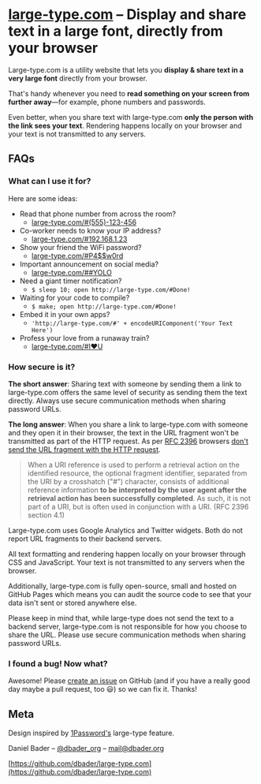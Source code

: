 # [large-type.com](http://large-type.com) – Display and share text in a large font, directly from your browser

Large-type.com is a utility website that lets you **display & share text in a very large font** directly from your browser.

That's handy whenever you need to **read something on your screen from further away**—for example, phone numbers and passwords.

Even better, when you share text with large-type.com **only the person with the link sees your text**. Rendering happens locally on your browser and your text is not transmitted to any servers.


## FAQs

### What can I use it for?
Here are some ideas:

* Read that phone number from across the room?
    * [large-type.com/#(555)-123-456](http://large-type.com/#(555)-123-456)
* Co-worker needs to know your IP address?
    * [large-type.com/#192.168.1.23](http://large-type.com/#192.168.1.23)
* Show your friend the WiFi password?
    * [large-type.com/#P4$$w0rd](http://large-type.com/#P4%24%24w0rd)
* Important announcement on social media?
    * [large-type.com/##YOLO](http://large-type.com/#%23YOLO)
* Need a giant timer notification?
    * `$ sleep 10; open http://large-type.com/#Done!`
* Waiting for your code to compile?
    * `$ make; open http://large-type.com/#Done!`
* Embed it in your own apps?
    * `'http://large-type.com/#' + encodeURIComponent('Your Text Here')`
* Profess your love from a runaway train?
    * [large-type.com/#I❤U](http://large-type.com/#I❤U)

### How secure is it?

**The short answer**: Sharing text with someone by sending them a link to large-type.com offers the same level of security as sending them the text directly. Always use secure communication methods when sharing password URLs.

**The long answer**: When you share a link to large-type.com with someone and they open it in their browser, the text in the URL fragment won't be transmitted as part of the HTTP request. As per [RFC 2396](https://tools.ietf.org/html/rfc2396#section-4) browsers [don't send the URL fragment with the HTTP request](https://stackoverflow.com/questions/317760/how-to-get-url-hash-from-server-side).

> When a URI reference is used to perform a retrieval action on the identified resource, the optional fragment identifier, separated from the URI by a crosshatch ("#") character, consists of additional reference information **to be interpreted by the user agent after the retrieval action has been successfully completed**. As such, it is not part of a URI, but is often used in conjunction with a URI. (RFC 2396 section 4.1)

Large-type.com uses Google Analytics and Twitter widgets. Both do not report URL fragments to their backend servers.

All text formatting and rendering happen locally on your browser through CSS and JavaScript. Your text is not transmitted to any servers when the browser.

Additionally, large-type.com is fully open-source, small and hosted on GitHub Pages which means you can audit the source code to see that your data isn't sent or stored anywhere else.

Please keep in mind that, while large-type does not send the text to a backend server, large-type.com is not responsible for how you choose to share the URL. Please use secure communication methods when sharing password URLs.

### I found a bug! Now what?
Awesome! Please [create an issue](https://github.com/dbader/large-type.com/issues) on GitHub (and if you have a really good day maybe a pull request, too 😃) so we can fix it. Thanks!

## Meta
Design inspired by [1Password's](https://agilebits.com/onepassword) large-type feature.

Daniel Bader – [@dbader_org](https://twitter.com/dbader_org) – mail@dbader.org

[https://github.com/dbader/large-type.com](https://github.com/dbader/large-type.com)
